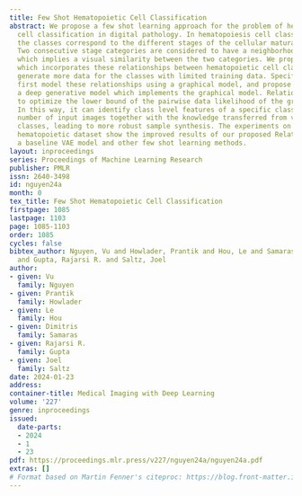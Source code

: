 ```yaml
---
title: Few Shot Hematopoietic Cell Classification
abstract: We propose a few shot learning approach for the problem of hematopoietic
  cell classification in digital pathology. In hematopoiesis cell classification,
  the classes correspond to the different stages of the cellular maturation process.
  Two consecutive stage categories are considered to have a neighborhood relationship,
  which implies a visual similarity between the two categories. We propose RelationVAE
  which incorporates these relationships between hematopoietic cell classes to robustly
  generate more data for the classes with limited training data. Specifically, we
  first model these relationships using a graphical model, and propose RelationVAE,
  a deep generative model which implements the graphical model. RelationVAE is trained
  to optimize the lower bound of the pairwise data likelihood of the graphical model.
  In this way, it can identify class level features of a specific class from a small
  number of input images together with the knowledge transferred from visually similar
  classes, leading to more robust sample synthesis. The experiments on our collected
  hematopoietic dataset show the improved results of our proposed RelationVAE over
  a baseline VAE model and other few shot learning methods.
layout: inproceedings
series: Proceedings of Machine Learning Research
publisher: PMLR
issn: 2640-3498
id: nguyen24a
month: 0
tex_title: Few Shot Hematopoietic Cell Classification
firstpage: 1085
lastpage: 1103
page: 1085-1103
order: 1085
cycles: false
bibtex_author: Nguyen, Vu and Howlader, Prantik and Hou, Le and Samaras, Dimitris
  and Gupta, Rajarsi R. and Saltz, Joel
author:
- given: Vu
  family: Nguyen
- given: Prantik
  family: Howlader
- given: Le
  family: Hou
- given: Dimitris
  family: Samaras
- given: Rajarsi R.
  family: Gupta
- given: Joel
  family: Saltz
date: 2024-01-23
address:
container-title: Medical Imaging with Deep Learning
volume: '227'
genre: inproceedings
issued:
  date-parts:
  - 2024
  - 1
  - 23
pdf: https://proceedings.mlr.press/v227/nguyen24a/nguyen24a.pdf
extras: []
# Format based on Martin Fenner's citeproc: https://blog.front-matter.io/posts/citeproc-yaml-for-bibliographies/
---
```

